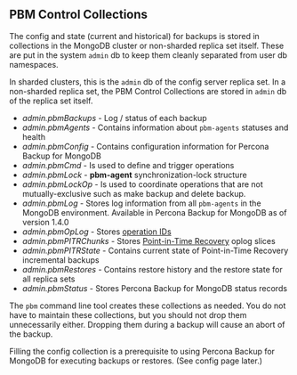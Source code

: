 ## PBM Control Collections

The config and state (current and historical) for backups is stored in
collections in the MongoDB cluster or non-sharded replica set itself. These are
put in the system `admin` db to keep them cleanly separated from user db namespaces.

In sharded clusters, this is the `admin` db of the config server replica set. In a non-sharded replica set, the PBM Control Collections are stored in
`admin` db of the replica set itself.

* *admin.pbmBackups* - Log / status of each backup
* *admin.pbmAgents* - Contains information about `pbm-agents` statuses and health
* *admin.pbmConfig* - Contains configuration information for Percona Backup for MongoDB
* *admin.pbmCmd* - Is used to define and trigger operations
* *admin.pbmLock* - **pbm-agent** synchronization-lock structure
* *admin.pbmLockOp* - Is used to coordinate operations that are not mutually-exclusive such as make backup and delete backup.
* *admin.pbmLog* - Stores log information from all `pbm-agents` in the MongoDB environment. Available in Percona Backup for MongoDB as of version 1.4.0
* *admin.pbmOpLog* - Stores [operation IDs](../reference/glossary.md#opids)
* *admin.pbmPITRChunks* - Stores [Point-in-Time Recovery](../reference/glossary.md#point-in-time-recovery) oplog slices
* *admin.pbmPITRState* - Contains current state of Point-in-Time Recovery incremental backups
* *admin.pbmRestores* - Contains restore history and the restore state for all replica sets
* *admin.pbmStatus* - Stores Percona Backup for MongoDB status records

The `pbm` command line tool creates these collections as needed. You do not
have to maintain these collections, but you should not drop them unnecessarily
either. Dropping them during a backup will cause an abort of the backup.

Filling the config collection is a prerequisite to using Percona Backup for MongoDB for executing backups or restores. (See config page later.)